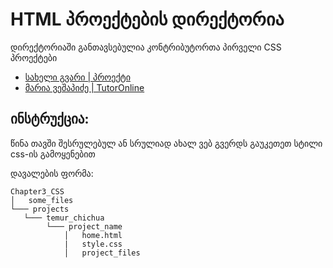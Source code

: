 # HTML პროექტების დირექტორია

დირექტორიაში განთავსებულია კონტრიბუტორთა პირველი CSS პროექტები

- [სახელი გვარი | პროექტი](/მისამართი)
- [მარია ვეშაპიძე | TutorOnline](https://github.com/Maria-555/UnilabPythonInternship)


## ინსტრუქცია:

წინა თავში შესრულებულ ან სრულიად ახალ ვებ გვერდს გაუკეთეთ სტილი css-ის გამოყენებით

დავალების ფორმა:
```
Chapter3_CSS
│   some_files
└─── projects
   └─── temur_chichua
        └─── project_name
            │   home.html
            |   style.css
            │   project_files    
```
